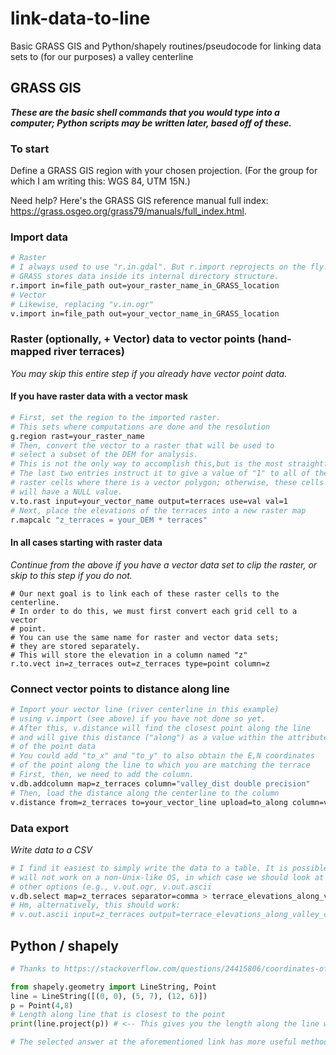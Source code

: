 # link-data-to-line
Basic GRASS GIS and Python/shapely routines/pseudocode for linking data sets to (for our purposes) a valley centerline

## GRASS GIS

***These are the basic shell commands that you would type into a computer; Python scripts may be written later, based off of these.***

### To start

Define a GRASS GIS region with your chosen projection. (For the group for which I am writing this: WGS 84, UTM 15N.)

Need help? Here's the GRASS GIS reference manual full index: https://grass.osgeo.org/grass79/manuals/full_index.html.

### Import data
```sh
# Raster
# I always used to use "r.in.gdal". But r.import reprojects on the fly!
# GRASS stores data inside its internal directory structure.
r.import in=file_path out=your_raster_name_in_GRASS_location
# Vector
# Likewise, replacing "v.in.ogr"
v.import in=file_path out=your_vector_name_in_GRASS_location
```

### Raster (optionally, + Vector) data to vector points (hand-mapped river terraces)

*You may skip this entire step if you already have vector point data.*

#### If you have raster data with a vector mask

```sh
# First, set the region to the imported raster.
# This sets where computations are done and the resolution
g.region rast=your_raster_name
# Then, convert the vector to a raster that will be used to
# select a subset of the DEM for analysis.
# This is not the only way to accomplish this,but is the most straightforward.
# The last two entries instruct it to give a value of "1" to all of the
# raster cells where there is a vector polygon; otherwise, these cells
# will have a NULL value.
v.to.rast input=your_vector_name output=terraces use=val val=1
# Next, place the elevations of the terraces into a new raster map
r.mapcalc "z_terraces = your_DEM * terraces"
```

#### In all cases starting with raster data

*Continue from the above if you have a vector data set to clip the raster, or skip to this step if you do not.*

```
# Our next goal is to link each of these raster cells to the centerline.
# In order to do this, we must first convert each grid cell to a vector
# point.
# You can use the same name for raster and vector data sets;
# they are stored separately.
# This will store the elevation in a column named "z"
r.to.vect in=z_terraces out=z_terraces type=point column=z
```

### Connect vector points to distance along line

```sh
# Import your vector line (river centerline in this example)
# using v.import (see above) if you have not done so yet.
# After this, v.distance will find the closest point along the line
# and will give this distance ("along") as a value within the attribute table
# of the point data
# You could add "to_x" and "to_y" to also obtain the E,N coordinates
# of the point along the line to which you are matching the terrace
# First, then, we need to add the column.
v.db.addcolumn map=z_terraces column="valley_dist double precision"
# Then, load the distance along the centerline to the column
v.distance from=z_terraces to=your_vector_line upload=to_along column=valley_dist
```

### Data export

*Write data to a CSV*

```sh
# I find it easiest to simply write the data to a table. It is possible that this
# will not work on a non-Unix-like OS, in which case we should look at some of the
# other options (e.g., v.out.ogr, v.out.ascii
v.db.select map=z_terraces separator=comma > terrace_elevations_along_valley_centerline.csv
# Hm, alternatively, this should work:
# v.out.ascii input=z_terraces output=terrace_elevations_along_valley_centerline.csv separator=comma format=point columns=*
```

## Python / shapely

```python
# Thanks to https://stackoverflow.com/questions/24415806/coordinates-of-the-closest-points-of-two-geometries-in-shapely

from shapely.geometry import LineString, Point
line = LineString([(0, 0), (5, 7), (12, 6)])
p = Point(4,8)
# Length along line that is closest to the point
print(line.project(p)) # <-- This gives you the length along the line where the point is located

# The selected answer at the aforementioned link has more useful methods/info
```
